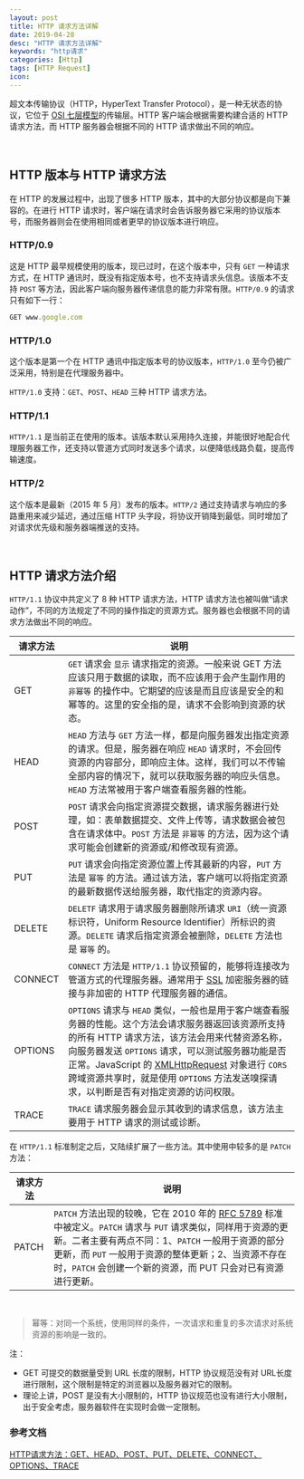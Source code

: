 ```yaml
---
layout: post
title: HTTP 请求方法详解
date: 2019-04-28
desc: "HTTP 请求方法详解"
keywords: "http请求"
categories: [Http]
tags: [HTTP Request]
icon:
---
```


超文本传输协议（HTTP，HyperText Transfer Protocol），是一种无状态的协议，它位于 [OSI 七层模型](https://zh.wikipedia.org/wiki/OSI%E6%A8%A1%E5%9E%8B)的传输层。HTTP 客户端会根据需要构建合适的 HTTP 请求方法，而 HTTP 服务器会根据不同的 HTTP 请求做出不同的响应。

<br>

## HTTP 版本与 HTTP 请求方法

在 HTTP 的发展过程中，出现了很多 HTTP 版本，其中的大部分协议都是向下兼容的。在进行 HTTP 请求时，客户端在请求时会告诉服务器它采用的协议版本号，而服务器则会在使用相同或者更早的协议版本进行响应。

### HTTP/0.9

这是 HTTP 最早规模使用的版本，现已过时，在这个版本中，只有 `GET` 一种请求方式，在 HTTP 通讯时，既没有指定版本号，也不支持请求头信息。该版本不支持 `POST` 等方法，因此客户端向服务器传递信息的能力非常有限。`HTTP/0.9` 的请求只有如下一行：

~~~javascript
GET www.google.com
~~~

### HTTP/1.0

这个版本是第一个在 HTTP 通讯中指定版本号的协议版本，`HTTP/1.0` 至今仍被广泛采用，特别是在代理服务器中。

`HTTP/1.0` 支持：`GET`、`POST`、`HEAD` 三种 HTTP 请求方法。

### HTTP/1.1

`HTTP/1.1` 是当前正在使用的版本。该版本默认采用持久连接，并能很好地配合代理服务器工作，还支持以管道方式同时发送多个请求，以便降低线路负载，提高传输速度。

### HTTP/2

这个版本是最新（2015 年 5 月）发布的版本。`HTTP/2` 通过支持请求与响应的多路重用来减少延迟，通过压缩 HTTP 头字段，将协议开销降到最低，同时增加了对请求优先级和服务器端推送的支持。

<br>

## HTTP 请求方法介绍

`HTTP/1.1` 协议中共定义了 8 种 HTTP 请求方法，HTTP 请求方法也被叫做“请求动作”，不同的方法规定了不同的操作指定的资源方式。服务器也会根据不同的请求方法做出不同的响应。

|请求方法|说明|
|---|---|
|GET|`GET` 请求会 `显示` 请求指定的资源。一般来说 GET 方法应该只用于数据的读取，而不应该用于会产生副作用的 `非幂等` 的操作中。它期望的应该是而且应该是安全的和幂等的。这里的安全指的是，请求不会影响到资源的状态。|
|HEAD|`HEAD` 方法与 `GET` 方法一样，都是向服务器发出指定资源的请求。但是，服务器在响应 `HEAD` 请求时，不会回传资源的内容部分，即响应主体。这样，我们可以不传输全部内容的情况下，就可以获取服务器的响应头信息。`HEAD` 方法常被用于客户端查看服务器的性能。|
|POST|`POST` 请求会向指定资源提交数据，请求服务器进行处理，如：表单数据提交、文件上传等，请求数据会被包含在请求体中。`POST` 方法是 `非幂等` 的方法，因为这个请求可能会创建新的资源或/和修改现有资源。|
|PUT|`PUT` 请求会向指定资源位置上传其最新的内容，`PUT` 方法是 `幂等` 的方法。通过该方法，客户端可以将指定资源的最新数据传送给服务器，取代指定的资源内容。|
|DELETE|`DELETF` 请求用于请求服务器删除所请求 `URI`（统一资源标识符，Uniform Resource Identifier）所标识的资源。`DELETE` 请求后指定资源会被删除，`DELETE` 方法也是 `幂等` 的。|
|CONNECT|`CONNECT` 方法是 `HTTP/1.1` 协议预留的，能够将连接改为管道方式的代理服务器。通常用于 [SSL](https://zh.wikipedia.org/wiki/%E5%82%B3%E8%BC%B8%E5%B1%A4%E5%AE%89%E5%85%A8%E6%80%A7%E5%8D%94%E5%AE%9A) 加密服务器的链接与非加密的 HTTP 代理服务器的通信。|
|OPTIONS|`OPTIONS` 请求与 `HEAD` 类似，一般也是用于客户端查看服务器的性能。这个方法会请求服务器返回该资源所支持的所有 HTTP 请求方法，该方法会用来代替资源名称，向服务器发送 `OPTIONS` 请求，可以测试服务器功能是否正常。JavaScript 的 [XMLHttpRequest](https://developer.mozilla.org/zh-CN/docs/Web/API/XMLHttpRequest) 对象进行 `CORS` 跨域资源共享时，就是使用 `OPTIONS` 方法发送嗅探请求，以判断是否有对指定资源的访问权限。|
|TRACE|`TRACE` 请求服务器会显示其收到的请求信息，该方法主要用于 HTTP 请求的测试或诊断。|

在 `HTTP/1.1` 标准制定之后，又陆续扩展了一些方法。其中使用中较多的是 `PATCH` 方法：

|请求方法|说明|
|---|---|
|PATCH|`PATCH` 方法出现的较晚，它在 2010 年的 [RFC 5789](https://tools.ietf.org/html/rfc5789) 标准中被定义。`PATCH` 请求与 `PUT` 请求类似，同样用于资源的更新。二者主要有两点不同：1、`PATCH` 一般用于资源的部分更新，而 `PUT` 一般用于资源的整体更新；2、当资源不存在时，`PATCH` 会创建一个新的资源，而 PUT 只会对已有资源进行更新。|

<br>

> 幂等：对同一个系统，使用同样的条件，一次请求和重复的多次请求对系统资源的影响是一致的。

注：

- GET 可提交的数据量受到 URL 长度的限制，HTTP 协议规范没有对 URL长度进行限制，这个限制是特定的浏览器以及服务器对它的限制。
- 理论上讲，POST 是没有大小限制的，HTTP 协议规范也没有进行大小限制，出于安全考虑，服务器软件在实现时会做一定限制。

### 参考文档

[HTTP请求方法：GET、HEAD、POST、PUT、DELETE、CONNECT、OPTIONS、TRACE](https://itbilu.com/other/relate/EkwKysXIl.html "hp")
